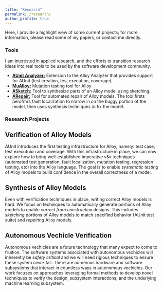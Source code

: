 ```yaml
---
title: "Research"
permalink: /research/
author_profile: true
---
```


Here, I provide a highlight view of some current projects; for more information, please read some of my papers, or contact me directly.



### <i class="fa fa-fw fa-desktop" aria-hidden="true"></i> Tools

I am interested in applied research, and the efforts to transition research ideas into real tools to be used by the software development community.

  * **[AUnit Analyzer:](https://sites.google.com/view/aunitanalyzer)** Extension to the Alloy Analyzer that provides support for AUnit (test creation, test execution, coverage).
  * **[MuAlloy:](https://github.com/kaiyuanw/MuAlloy)** Mutation testing tool for Alloy 
  * **[ASketch:](https://github.com/kaiyuanw/ASketch)** Tool to synthesize parts of an Alloy model using sketching.
  * **[ARepair:](https://github.com/kaiyuanw/ARepair)** Tool for automated repair of Alloy models. The tool firsts perofmrs fault localization to narrow in on the buggy portion of the model, then uses synthesis techniques to fix the model.
  
### <i class="fa fa-fw fa-cogs" aria-hidden="true"></i> Research Projects

## Verification of Alloy Models
AUnit introduces the first testing infrastructure for Alloy, namely: test case, test executuion and coverage. With this infrastructure in place, we can now explore how to bring well-established imperative v&v techniques (automated test generation, fault localization, mutation testing, regression testing, etc) into the Alloy language. The goal is to enable *systematic testing* of Alloy models to build confidence in the overall correctness of a model.

## Synthesis of Alloy Models
Even with verification techniques in place, writing correct Alloy models is hard. We focus on techniques to automatically generate portions of Alloy models to enable *correct from construction* designs. This includes *sketching* portions of Alloy models to match specified behavior (AUnit test suite) and *repairing* Alloy models.

## Autonomous Vechicle Verification
Autonomous vechicles are a future technology that many expect to come to fruition. The software systems associated with autonomous vechicles will inherently be *safety critical* and we will need rigious techniques to ensure these system *never* fail. There are numerous hardware and software subsystems that interact in countless ways in autonomous vechicles. Our work focuses on approaches leveraging formal methods to develop novel techniques to verify the design, subsystem interactions, and the underlying machine learning subsystem. 
